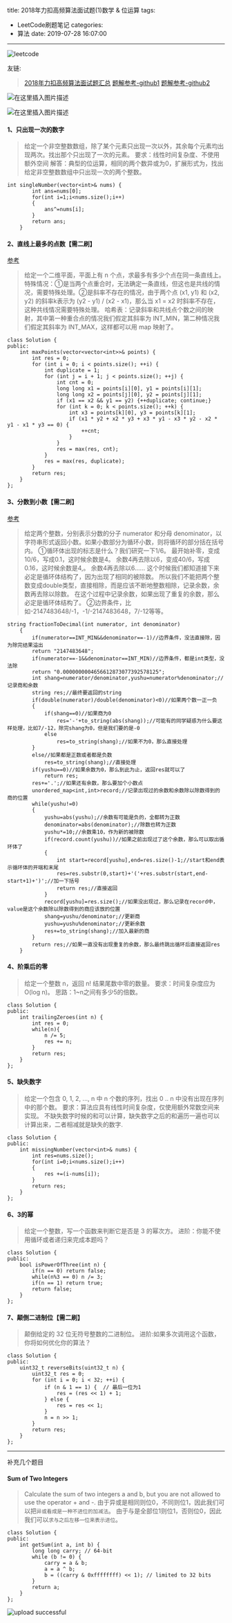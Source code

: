 title: 2018年力扣高频算法面试题(1)数学 & 位运算
tags:
  - LeetCode刷题笔记
categories:
  - 算法
date: 2019-07-28 16:07:00
---
![leetcode](https://imgconvert.csdnimg.cn/aHR0cHM6Ly9zczAuYmFpZHUuY29tLzczdDFiamVoMUJGM29kQ2YvaXQvdT00MTcyNTQ4MTE1LDExOTA2MDYwMzYmZm09ODUmcz0yQjQ1M0E2QTg1NDYyNkY1NTVFQzdDMDgwMDAwRTA5MA#pic_center)

友链:
>[2018年力扣高频算法面试题汇总](https://leetcode-cn.com/explore/interview/card/top-interview-quesitons-in-2018/)
[题解参考-github1](https://github.com/grandyang/leetcode)
[题解参考-github2](https://github.com/azl397985856/leetcode)
<!--more-->

![在这里插入图片描述](https://img-blog.csdnimg.cn/20190813144904349.png?x-oss-process=image/watermark,type_ZmFuZ3poZW5naGVpdGk,shadow_10,text_aHR0cHM6Ly9ibG9nLmNzZG4ubmV0L3FxXzQwNjMxOTI3,size_16,color_FFFFFF,t_70)

![在这里插入图片描述](https://img-blog.csdnimg.cn/20190813144923926.png?x-oss-process=image/watermark,type_ZmFuZ3poZW5naGVpdGk,shadow_10,text_aHR0cHM6Ly9ibG9nLmNzZG4ubmV0L3FxXzQwNjMxOTI3,size_16,color_FFFFFF,t_70)


#### 1、只出现一次的数字

> 给定一个非空整数数组，除了某个元素只出现一次以外，其余每个元素均出现两次。找出那个只出现了一次的元素。
> 要求：线性时间复杂度、不使用额外空间
> 解答：典型的位运算，相同的两个数异或为0，扩展形式为，找出给定非空整数数组中只出现一次的两个整数。

```
int singleNumber(vector<int>& nums) {
        int ans=nums[0];
        for(int i=1;i<nums.size();i++)
        {
            ans^=nums[i];
        }
        return ans;
    }
```
#### 2、直线上最多的点数【需二刷】
[参考](https://github.com/grandyang/leetcode/issues/149)
>给定一个二维平面，平面上有 n 个点，求最多有多少个点在同一条直线上。
>特殊情况：①是当两个点重合时，无法确定一条直线，但这也是共线的情况，需要特殊处理。②是斜率不存在的情况，由于两个点 (x1, y1) 和 (x2, y2) 的斜率k表示为 (y2 - y1) / (x2 - x1)，那么当 x1 = x2 时斜率不存在，这种共线情况需要特殊处理。
>哈希表：记录斜率和共线点个数之间的映射，其中第一种重合点的情况我们假定其斜率为 INT_MIN，第二种情况我们假定其斜率为 INT_MAX，这样都可以用 map 映射了。

```
class Solution {
public:
    int maxPoints(vector<vector<int>>& points) {
        int res = 0;
        for (int i = 0; i < points.size(); ++i) {
            int duplicate = 1;
            for (int j = i + 1; j < points.size(); ++j) {
                int cnt = 0;
                long long x1 = points[i][0], y1 = points[i][1];
                long long x2 = points[j][0], y2 = points[j][1];
                if (x1 == x2 && y1 == y2) {++duplicate; continue;}
                for (int k = 0; k < points.size(); ++k) {
                    int x3 = points[k][0], y3 = points[k][1];
                    if (x1 * y2 + x2 * y3 + x3 * y1 - x3 * y2 - x2 * y1 - x1 * y3 == 0) {
                        ++cnt;
                    }
                }
                res = max(res, cnt);
            }
            res = max(res, duplicate);
        }
        return res;
    }
};
```
#### 3、分数到小数【需二刷】
[参考](https://cloud.tencent.com/developer/article/1350063)
>给定两个整数，分别表示分数的分子 numerator 和分母 denominator，以字符串形式返回小数。如果小数部分为循环小数，则将循环的部分括在括号内。
①循环体出现的标志是什么？我们研究一下1/6。
最开始补零，变成10/6，写成0.1，这时候余数是4。
余数4再去除以6，变成40/6，写成0.16，这时候余数是4,。
余数4再去除以6……
这个时候我们都知道接下来必定是循环体结构了，因为出现了相同的被除数。
所以我们不能把两个整数变成double类型，直接相除，而是应该不断地整数相除，记录余数，余数再去除以除数。
在这个过程中记录余数，如果出现了重复的余数，那么必定是循环体结构了。
②边界条件，比如-2147483648/-1，-1/-2147483648，7/-12等等。

```
string fractionToDecimal(int numerator, int denominator) 
    {
        if(numerator==INT_MIN&&denominator==-1)//边界条件，没法直接除，因为除完结果溢出
        return "2147483648";
        if(numerator==-1&&denominator==INT_MIN)//边界条件，都是int类型，没法除
        return "0.0000000004656612873077392578125";
        int shang=numerator/denominator,yushu=numerator%denominator;//记录商和余数
        string res;//最终要返回的string
        if(double(numerator)/double(denominator)<0)//如果两个数一正一负
        {
            if(shang==0)//如果商为0
                res='-'+to_string(abs(shang));//可能有的同学疑惑为什么要这样处理，比如7/-12，除完shang为0，但是我们要的是-0
            else
                res=to_string(shang);//如果不为0，那么直接处理
        }
        else//如果都是正数或者都是负数
            res=to_string(shang);//直接处理
        if(yushu==0)//如果余数为0，那么到此为止，返回res就可以了
            return res;
        res+='.';//如果还有余数，那么要加个小数点
        unordered_map<int,int>record;//记录出现过的余数和余数除以除数得到的商的位置
        while(yushu!=0)
        {
            yushu=abs(yushu);//余数有可能是负的，全都转为正数
            denominator=abs(denominator);//除数也转为正数
            yushu*=10;//余数乘10，作为新的被除数
            if(record.count(yushu))//如果之前出现过了这个余数，那么可以取出循环体了
            {
                int start=record[yushu],end=res.size()-1;//start和end表示循环体的开端和末尾
                res=res.substr(0,start)+'('+res.substr(start,end-start+1)+')';//加一下括号
                return res;//直接返回
            }
            record[yushu]=res.size();//如果没出现过，那么记录在record中，value是这个余数除以除数得到的商应该放的位置
            shang=yushu/denominator;//更新商
            yushu=yushu%denominator;//更新余数
            res+=to_string(shang);//加入最新的商
        }
        return res;//如果一直没有出现重复的余数，那么最终跳出循环后直接返回res
    }
```
#### 4、阶乘后的零
>给定一个整数 n，返回 n! 结果尾数中零的数量。
>要求：时间复杂度应为 O(log n)。
>思路：1~n之间有多少5的倍数。

```
class Solution {
public:
    int trailingZeroes(int n) {
        int res = 0;
        while(n){
            n /= 5;
            res += n;
        }
        return res;
    }
};
```
#### 5、缺失数字
>给定一个包含 0, 1, 2, ..., n 中 n 个数的序列，找出 0 .. n 中没有出现在序列中的那个数。
>要求：算法应具有线性时间复杂度，仅使用额外常数空间来实现。
>不缺失数字时候的和可以计算，缺失数字之后的和遍历一遍也可以计算出来，二者相减就是缺失的数字.

```
class Solution {
public:
    int missingNumber(vector<int>& nums) {
        int res=nums.size();
        for(int i=0;i<nums.size();i++)
        {
            res +=(i-nums[i]);
        }
        return res;
    }
};
```
#### 6、3的幂
>给定一个整数，写一个函数来判断它是否是 3 的幂次方。
进阶：你能不使用循环或者递归来完成本题吗？

```
class Solution {
public:
    bool isPowerOfThree(int n) {
        if(n == 0) return false;
        while(n%3 == 0) n /= 3;
        if(n == 1) return true;
        return false;
    }
};
```
#### 7、颠倒二进制位【需二刷】
>颠倒给定的 32 位无符号整数的二进制位。
进阶:如果多次调用这个函数，你将如何优化你的算法？

```
class Solution {
public:
    uint32_t reverseBits(uint32_t n) {
        uint32_t res = 0;
        for (int i = 0; i < 32; ++i) {
            if (n & 1 == 1) {  // 最后一位为1
                res = (res << 1) + 1;
            } else {
                res = res << 1;
            }
            n = n >> 1;
        }
        return res;
    }
};
```

*** 

补充几个题目
####  Sum of Two Integers
>Calculate the sum of two integers a and b, but you are not allowed to use the operator + and -.
由于异或是相同则位0，不同则位1，因此我们可以把`异或看成是一种不进位的加减法`。
由于与是全部位1则位1，否则位0，因此我们可以`求与之后左移一位来表示进位`。

```
class Solution {
public:
    int getSum(int a, int b) {
        long long carry; // 64-bit
        while (b != 0) {
            carry = a & b;
            a = a ^ b;
            b = ((carry & 0xffffffff) << 1); // limited to 32 bits
        }
        return a;
    }
};
```
![upload successful](/images/pasted-27.png)